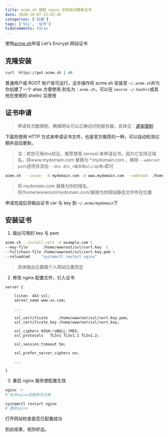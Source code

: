 ```yaml
---
title: acme.sh 搭配 nginx 实现自动更新证书
date: 2020-10-07 23:47:45
categories: ['后端']
tags: ['SSL', '证书']
hideComments: false
---
```

使用[acme.sh](https://github.com/acmesh-official/acme.sh)申请 Let's Encrypt 网站证书

<!-- more -->

## 克隆安装

```bash
curl  https://get.acme.sh | sh
```

普通用户或 ROOT 账户皆可运行，这步操作将 acme.sh 安装至 `~/.acme.sh`并为你创建了一个 alias 方便使用
别名为：`acme.sh`，可以在 `source ~/.bashrc`或其他在使用的 shellrc 后使用

## 证书申请

> 申请有次数限制，确保网址可以正确访问到服务器，具体见：[速率限制](https://letsencrypt.org/zh-cn/docs/rate-limits/)

下面将使用 HTTP 方式来申请证书文件，也是官方推荐的一种，可以自动检测过期并自动更新。

> 注：若您可用dns验证，推荐使用 zerossl 来申请证书，因为它支持泛域名，将www.mydomain.com 替换为 *.mydomain.com ，移除 `--webroot path`选项并添加 `--dns dns_<服务商ali/dp等>`即可

```bash
acme.sh  --issue  -d mydomain.com -d www.mydomain.com  --webroot  /home/wwwroot/mydomain.com/
```

> 将 mydomain.com 替换为你的域名，将/home/wwwroot/mydomain.com/替换为你网站静态文件所在位置

申请完成后将输出证书 cer 与 key 到 `~/.acme/mydomain`下

## 安装证书

1. 输出可用的 key 与 pem

```bash
acme.sh --install-cert -d example.com \
--key-file       /home/wwwroot/ssl/cert.key  \
--fullchain-file /home/wwwroot/ssl/cert.key.pem \
--reloadcmd     "systemctl restart nginx"
```

> 具体输出位置据个人网站位置而定

2. 修改 nginx 配置文件，引入证书

```nginx
server {

	listen  443 ssl;
	server_name www.xx.com;

	...

	ssl_certificate     /home/wwwroot/ssl/cert.key.pem;
	ssl_certificate_key /home/wwwroot/ssl/cert.key;

	ssl_ciphers	HIGH:!aNULL:!MD5;
	ssl_protocols	TLSv1 TLSv1.1 TLSv1.2;

	ssl_session_timeout	5m;

	ssl_prefer_server_ciphers on;

	...

}
```

3. 重启 nginx 服务使配置生效

```bash
nginx -t
# 检测nginx配置是否正确

systemctl restart nginx
# 重启nginx
```

打开网站检查是否已配置成功

到此结束，祝你好运。
